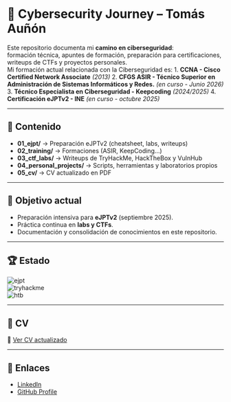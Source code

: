 # 🚀 Cybersecurity Journey – Tomás Auñón

Este repositorio documenta mi **camino en ciberseguridad**:  
formación técnica, apuntes de formación, preparación para certificaciones, writeups de CTFs y proyectos personales.  
Mi formación actual relacionada con la Ciberseguridad es:
    1. **CCNA - Cisco Certified Network Associate** *(2013)*
    2. **CFGS ASIR - Técnico Superior en Administración de Sistemas Informáticos y Redes.** *(en curso - Junio 2026)*
    3. **Técnico Especialista en Ciberseguridad - Keepcoding** *(2024/2025)*
    4. **Certificación eJPTv2 - INE** *(en curso - octubre 2025)*

---

## 📂 Contenido

- **01_ejpt/** → Preparación eJPTv2 (cheatsheet, labs, writeups)
- **02_training/** → Formaciones (ASIR, KeepCoding…)
- **03_ctf_labs/** → Writeups de TryHackMe, HackTheBox y VulnHub
- **04_personal_projects/** → Scripts, herramientas y laboratorios propios
- **05_cv/** → CV actualizado en PDF

---

## 🎯 Objetivo actual

- Preparación intensiva para **eJPTv2** (septiembre 2025).  
- Práctica continua en **labs y CTFs**.  
- Documentación y consolidación de conocimientos en este repositorio.

---

## 🏆 Estado

![ejpt](https://img.shields.io/badge/eJPTv2-Preparing-blue)  
![tryhackme](https://img.shields.io/badge/TryHackMe-Active-red?logo=tryhackme)  
![htb](https://img.shields.io/badge/HackTheBox-Active-green?logo=hackthebox)

---

## 📄 CV

📌 [Ver CV actualizado](./05_cv/CV_Tomas_Aunon_2025_v3.1.pdf)

---

## 🔗 Enlaces

- [LinkedIn](https://www.linkedin.com/in/tomas-aunon)
- [GitHub Profile](https://github.com/taunonh)

